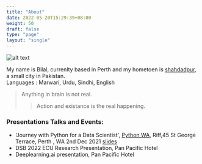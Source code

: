 ```yaml
---
title: "About"
date: 2022-05-20T15:29:39+08:00
weight: 50
draft: false
type: "page"
layout: "single"
---
```


![alt text](/img/avatar.jpg)

My name is Bilal, currenlty based in Perth and my hometoen is [shahdadpur](https://www.google.com/maps/place/Insaf+City,+Sanghar,+Sindh+68030,+Pakistan/@25.9200676,68.616314,18z/data=!3m1!4b1!4m13!1m7!3m6!1s0x394bc1f0ca344dc1:0x9727173f2e5717c2!2zU2jEgWhkxIFkcHVyLCBTYW5naGFyLCBTaW5kaCwgUGFraXN0YW4!3b1!8m2!3d25.9268081!4d68.6260691!3m4!1s0x394bc1f7872af45f:0x11946b098021eac7!8m2!3d25.9202148!4d68.6174995), a small city in Pakistan.  
Languages : Marwari, Urdu, Sindhi, English 


> Anything in brain is not real.
>
>> Action and existance is the real happening.

### Presentations Talks and Events: 

* 'Journey with Python for a Data Scientist', [Python WA](https://www.meetup.com/en-AU/pythonwa/), Riff,45 St George Terrace, Perth , WA  2nd Dec 2021 [slides](https://docs.google.com/presentation/d/1R1UuV3GALCZtFOgCDIpLZ4lwWu4KCmyO/edit?usp=sharing&ouid=100315627508432402009&rtpof=true&sd=true)
* DSB 2022 ECU Research Presentation, Pan Pacific Hotel
* Deeplearning.ai presentation, Pan Pacific Hotel
